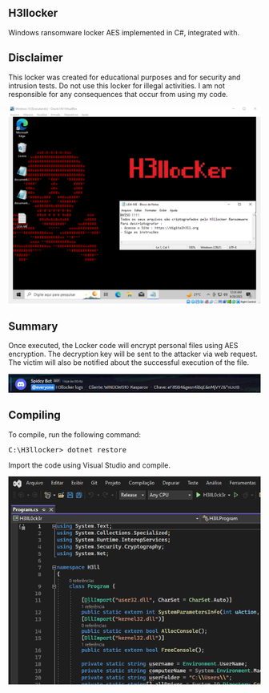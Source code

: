 ## H3llocker
Windows ransomware locker AES implemented in C#, integrated with.

## Disclaimer
This locker was created for educational purposes and for security and intrusion tests. Do not use this locker for illegal activities. I am not responsible for any consequences that occur from using my code.

<p align="center">
  <img src="https://raw.githubusercontent.com/kasp4rov/H3llocker/main/images/desktop.png" alt="Desktop" width="800"/>
</p>

## Summary
Once executed, the Locker code will encrypt personal files using AES encryption. The decryption key will be sent to the attacker via web request. The victim will also be notified about the successful execution of the file.

<p align="center">
  <img src="https://raw.githubusercontent.com/kasp4rov/H3llocker/main/images/webhook.png" alt="IMG" />
</p>

## Compiling

To compile, run the following command: 
<pre>C:\H3llocker> dotnet restore </pre>

Import the code using Visual Studio and compile.

![Visual Studio](https://raw.githubusercontent.com/kasp4rov/H3llocker/main/images/image.png)
